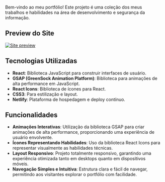 
Bem-vindo ao meu portfólio! Este projeto é uma coleção dos meus trabalhos e habilidades na área de desenvolvimento e segurança da informação.

## Preview do Site

[![Site preview](/src/assests/portfolioImage.png)](https://portifolio-ellen-kos.netlify.app/)

## Tecnologias Utilizadas

- **React**: Biblioteca JavaScript para construir interfaces de usuário.
- **GSAP (GreenSock Animation Platform)**: Biblioteca para animações de alta performance em JavaScript.
- **React Icons**: Biblioteca de ícones para React.
- **CSS3**: Para estilização e layout.
- **Netlify**: Plataforma de hospedagem e deploy contínuo.

## Funcionalidades

- **Animações Interativas**: Utilização da biblioteca GSAP para criar animações de alta performance, proporcionando uma experiência de usuário envolvente.
- **Ícones Representando Habilidades**: Uso da biblioteca React Icons para representar visualmente as habilidades técnicas.
- **Layout Responsivo**: Projeto totalmente responsivo, garantindo uma experiência otimizada tanto em desktops quanto em dispositivos móveis.
- **Navegação Simples e Intuitiva**: Estrutura clara e fácil de navegar, permitindo aos visitantes explorar o portfólio com facilidade.

